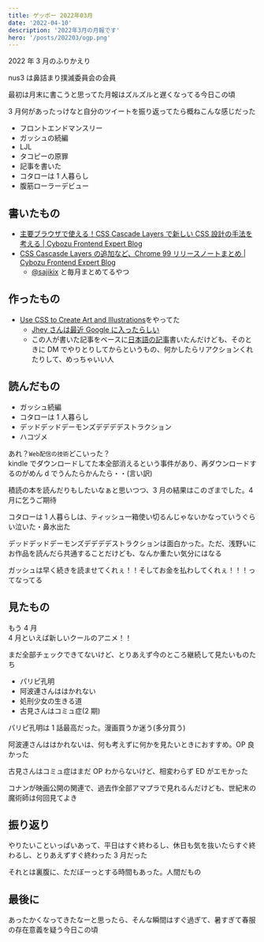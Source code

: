 ```yaml
---
title: ゲッポー 2022年03月
date: '2022-04-10'
description: '2022年3月の月報です'
hero: '/posts/202203/ogp.png'
---
```


2022 年 3 月のふりかえり

nus3 は鼻詰まり撲滅委員会の会員

最初は月末に書こうと思ってた月報はズルズルと遅くなってる今日この頃

3 月何があったっけなと自分のツイートを振り返ってたら概ねこんな感じだった

- フロントエンドマンスリー
- ガッシュの続編
- LJL
- タコピーの原罪
- 記事を書いた
- コタローは 1 人暮らし
- 腹筋ローラーデビュー

## 書いたもの

- [主要ブラウザで使える！CSS Cascade Layers で新しい CSS 設計の手法を考える | Cybozu Frontend Expert Blog](https://cybozu.github.io/frontend-expert/posts/css-cascade-layers)
- [CSS Cascasde Layers の追加など、Chrome 99 リリースノートまとめ | Cybozu Frontend Expert Blog](https://cybozu.github.io/frontend-expert/posts/css-cascade-layers)
  - [@sajikix](https://twitter.com/sajikix) と毎月まとめてるやつ

## 作ったもの

- [Use CSS to Create Art and Illustrations](https://egghead.io/courses/create-css-illustrations-b24c)をやってた
  - [Jhey さんは最近 Google に入ったらしい](https://twitter.com/jh3yy/status/1509875131279200258?s=20&t=eLI8gVluDoM3vhIxeORsKw)
  - この人が書いた記事をベースに[日本語の記事](https://zenn.dev/nus3/articles/css-parallax)書いたんだけども、そのときに DM でやりとりしてからというもの、何かしたらリアクションくれたりして、めっちゃいい人

## 読んだもの

- ガッシュ続編
- コタローは 1 人暮らし
- デッドデッドデーモンズデデデデストラクション
- ハコヅメ

あれ？`Web配信の技術`どこいった？  
kindle でダウンロードしてた本全部消えるという事件があり、再ダウンロードするのがめん d でうんたらかんたら・・(言い訳)

積読の本を読んだりもしたいなぁと思いつつ、3 月の結果はこのざまでした。4 月に乞うご期待

コタローは 1 人暮らしは、ティッシュ一箱使い切るんじゃないかなっていうぐらい泣いた・鼻水出た

デッドデッドデーモンズデデデデストラクションは面白かった。ただ、浅野いにお作品を読んだら共通することだけども、なんか重たい気分にはなる

ガッシュは早く続きを読ませてくれぇ！！そしてお金を払わしてくれぇ！！！ってなってる

## 見たもの

もう 4 月  
4 月といえば新しいクールのアニメ！！

まだ全部チェックできてないけど、とりあえず今のところ継続して見たいものたち

- パリピ孔明
- 阿波連さんははかれない
- 処刑少女の生きる道
- 古見さんはコミュ症(2 期)

パリピ孔明は 1 話最高だった。漫画買うか迷う(多分買う)

阿波連さんははかれないは、何も考えずに何かを見たいときにおすすめ。OP 良かった

古見さんはコミュ症はまだ OP わからないけど、相変わらず ED がエモかった

コナンが映画公開の関連で、過去作全部アマプラで見れるんだけども、世紀末の魔術師は何回見てよき

## 振り返り

やりたいこといっぱいあって、平日はすぐ終わるし、休日も気を抜いたらすぐ終わるし、とりあえずすぐ終わった 3 月だった

それとは裏腹に、ただぼーっとする時間もあった。人間だもの

## 最後に

あったかくなってきたなーと思ったら、そんな瞬間はすぐ過ぎて、暑すぎて春服の存在意義を疑う今日この頃
